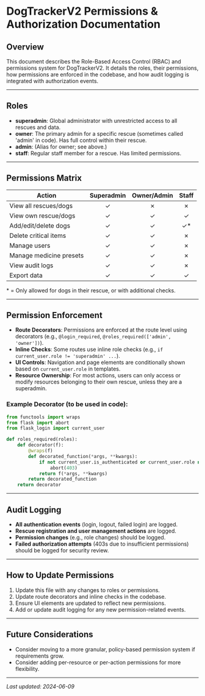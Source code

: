 # DogTrackerV2 Permissions & Authorization Documentation

## Overview
This document describes the Role-Based Access Control (RBAC) and permissions system for DogTrackerV2. It details the roles, their permissions, how permissions are enforced in the codebase, and how audit logging is integrated with authorization events.

---

## Roles

- **superadmin**: Global administrator with unrestricted access to all rescues and data.
- **owner**: The primary admin for a specific rescue (sometimes called 'admin' in code). Has full control within their rescue.
- **admin**: (Alias for owner; see above.)
- **staff**: Regular staff member for a rescue. Has limited permissions.

---

## Permissions Matrix

| Action                        | Superadmin | Owner/Admin | Staff |
|-------------------------------|:----------:|:-----------:|:-----:|
| View all rescues/dogs         |     ✓      |     ✗       |   ✗   |
| View own rescue/dogs          |     ✓      |     ✓       |   ✓   |
| Add/edit/delete dogs          |     ✓      |     ✓       |   ✓*  |
| Delete critical items         |     ✓      |     ✓       |   ✗   |
| Manage users                  |     ✓      |     ✓       |   ✗   |
| Manage medicine presets       |     ✓      |     ✓       |   ✗   |
| View audit logs               |     ✓      |     ✓       |   ✗   |
| Export data                   |     ✓      |     ✓       |   ✓   |

\* = Only allowed for dogs in their rescue, or with additional checks.

---

## Permission Enforcement

- **Route Decorators**: Permissions are enforced at the route level using decorators (e.g., `@login_required`, `@roles_required(['admin', 'owner'])`).
- **Inline Checks**: Some routes use inline role checks (e.g., `if current_user.role != 'superadmin' ...`).
- **UI Controls**: Navigation and page elements are conditionally shown based on `current_user.role` in templates.
- **Resource Ownership**: For most actions, users can only access or modify resources belonging to their own rescue, unless they are a superadmin.

### Example Decorator (to be used in code):
```python
from functools import wraps
from flask import abort
from flask_login import current_user

def roles_required(roles):
    def decorator(f):
        @wraps(f)
        def decorated_function(*args, **kwargs):
            if not current_user.is_authenticated or current_user.role not in roles:
                abort(403)
            return f(*args, **kwargs)
        return decorated_function
    return decorator
```

---

## Audit Logging

- **All authentication events** (login, logout, failed login) are logged.
- **Rescue registration and user management actions** are logged.
- **Permission changes** (e.g., role changes) should be logged.
- **Failed authorization attempts** (403s due to insufficient permissions) should be logged for security review.

---

## How to Update Permissions

1. Update this file with any changes to roles or permissions.
2. Update route decorators and inline checks in the codebase.
3. Ensure UI elements are updated to reflect new permissions.
4. Add or update audit logging for any new permission-related events.

---

## Future Considerations

- Consider moving to a more granular, policy-based permission system if requirements grow.
- Consider adding per-resource or per-action permissions for more flexibility.

---

_Last updated: 2024-06-09_ 